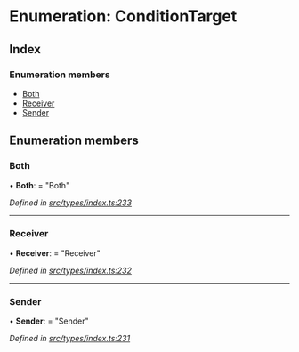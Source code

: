 # Enumeration: ConditionTarget

## Index

### Enumeration members

* [Both](conditiontarget.md#both)
* [Receiver](conditiontarget.md#receiver)
* [Sender](conditiontarget.md#sender)

## Enumeration members

###  Both

• **Both**: = "Both"

*Defined in [src/types/index.ts:233](https://github.com/PolymathNetwork/polymesh-sdk/blob/1221e467/src/types/index.ts#L233)*

___

###  Receiver

• **Receiver**: = "Receiver"

*Defined in [src/types/index.ts:232](https://github.com/PolymathNetwork/polymesh-sdk/blob/1221e467/src/types/index.ts#L232)*

___

###  Sender

• **Sender**: = "Sender"

*Defined in [src/types/index.ts:231](https://github.com/PolymathNetwork/polymesh-sdk/blob/1221e467/src/types/index.ts#L231)*
